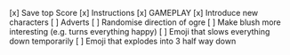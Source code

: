 [x] Save top Score
[x] Instructions
[x] GAMEPLAY
[x] Introduce new characters
[ ] Adverts
[ ] Randomise direction of ogre
[ ] Make blush more interesting (e.g. turns everything happy)
[ ] Emoji that slows everything down temporarily
[ ] Emoji that explodes into 3 half way down